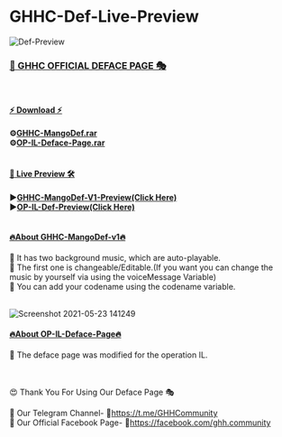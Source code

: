 # GHHC-Def-Live-Preview
![Def-Preview](https://user-images.githubusercontent.com/80751079/116964418-491f6700-accd-11eb-998c-ef55c99da3fd.png)

<h3><b><u>📢 GHHC OFFICIAL DEFACE PAGE 🎭</u></b></h3>
<br>
<h4><b><u>⚡ Download ⚡</u></b></h4>

<b>⚙<a href="https://ghhcommunity.github.io/GHHC-Def-Live-Preview/GHHC-MangoDef.rar">GHHC-MangoDef.rar</a></b><br>
<b>⚙<a href="https://ghhcommunity.github.io/GHHC-Def-Live-Preview/OP-IL-Deface-Page.rar">OP-IL-Deface-Page.rar</a></b>
<br>
<br>

<h4><b><u>🔐 Live Preview 🛠</u></b></h4>
<b>▶<a href="https://ghhcommunity.github.io/GHHC-Def-Live-Preview/GHHC-MangoDef-V1.html">GHHC-MangoDef-V1-Preview(Click Here)</a></b><br>
<b>▶<a href="https://ghhcommunity.github.io/GHHC-Def-Live-Preview/OP-IL-Deface-Page.html">OP-IL-Def-Preview(Click Here)</a></b><br>
<br>
<h4><b><u>🔥About GHHC-MangoDef-v1🔥</u></b></h4>

🎯 It has two background music, which are auto-playable.<br>
🎯 The first one is changeable/Editable.(If you want you can change the music by yourself via using the voiceMessage Variable)<br>
🎯 You can add your codename using the codename variable.
<br>
<br>

<!--************************************************-->
<!--||||||||||||||||||||||||||||||||||||||||||||||||-->
<!--|||||||||Modified & Bug Fixed By: xRoot00|||||||||-->
<!--||||||||||||||||||||||||||||||||||||||||||||||||-->
<!--|||||||||||Created By: AnonHaxor007|||||||||||||-->
<!--||||||||||||||||||||||||||||||||||||||||||||||||-->
<!--|||||Inspired From Old One by Sourov Sarker|||||-->
<!--||||||||||||||||||||||||||||||||||||||||||||||||-->
<!--||||||||Cursor Designed By: Crypt1cSoul|||||||||-->
<!--||||||||||||||||||||||||||||||||||||||||||||||||-->
<!--||||||||||||Logo Designed By: U2603|||||||||||||-->
<!--||||||||||||||||||||||||||||||||||||||||||||||||-->
<!--|\/\/\/\/\/\/\/\/\/\/\/\/\/\/\/\/\/\/\/\/\/\/\/|-->
<!--|||||COPYRIGHT: Gray Hat Hacker's Community||||||-->
<!--|\/\/\/\/\/\/\/\/\/\/\/\/\/\/\/\/\/\/\/\/\/\/\/|-->
<!--||||||||||||||||||||||||||||||||||||||||||||||||-->
![Screenshot 2021-05-23 141249](https://user-images.githubusercontent.com/80751079/119253015-04eafc80-bbd1-11eb-8f8c-8db4f54912f4.png)

<h4><b><u>🔥About OP-IL-Deface-Page🔥</u></b></h4>
🎯 The deface page was modified for the operation IL.
<br>
<br>
<br>

😍 Thank You For Using Our Deface Page 🎭<br>

📌 Our Telegram Channel- 🔗https://t.me/GHHCommunity <br>
📌 Our Official Facebook Page- 🔗https://facebook.com/ghh.community <br>

